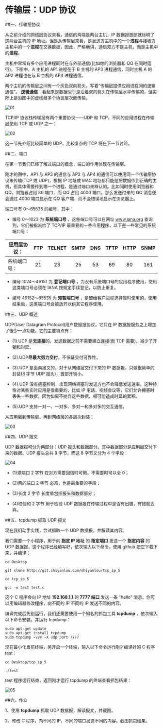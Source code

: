 # 传输层：UDP 协议


##一、传输层协议

从之前介绍的网络层协议来看，通信的两端是两台主机，IP 数据报首部就标明了这两台主机的 IP 地址。但是从传输层来看，是发送方主机中的一个**进程**与接收方主机中的一个**进程**在交换数据，因此，严格地讲，通信双方不是主机，而是主机中的**进程**。

主机中常常有多个应用进程同时在与外部通信(比如你的浏览器和 QQ 在同时运行)，下图中，A 主机的 AP1 进程在于 B 主机的 AP3 进程通信，同时主机 A 的 AP2 进程也在与 B 主机的 AP4 进程通信。

两个主机的传输层之间有一个灰色双向箭头，写着“传输层提供应用进程间的逻辑通信”。 **逻辑通信**：看起来是数据似乎是沿着双向箭头在传输层水平传输的，但实际上是沿图中的虚线经多个协议层次而传输。

![01](https://dn-anything-about-doc.qbox.me/TCP_IP/tcp-5-01.png/logoblackfont)

TCP/IP 协议栈传输层有两个重要协议——UDP 和 TCP，不同的应用进程在传输层使用 TCP 或 UDP 之一：

![02](https://dn-anything-about-doc.qbox.me/TCP_IP/tcp-5-02.png/logoblackfont)

这一节先介绍比较简单的 UDP，比较复杂的 TCP 将在下一节讨论。

##二、端口

在第一节我们已经了解过端口的概念，端口的作用体现在传输层。

刚才的图中，AP1 与 AP3 的通信与 AP2 与 AP4 的通信可以使用同一个传输层协议来传输(TCP 或 UDP)，根据 IP 地址或 MAC 地址都只能是把数据传到正确的主机，但具体需要传到哪一个进程，是通过端口来辨认的。比如同时使用浏览器和 QQ，浏览器占用 80 端口，而 QQ 占用 4000 端口，那么发送过来的 QQ 消息便会通过 4000 端口显示在 QQ 客户端，而不会错误地显示在浏览器上。

端口号有 0～65535 的编号，其中：

- 编号 0～1023 为 **系统端口号** ，这些端口号可以在网址 www.iana.org 查询到，它们被指派给了 TCP/IP 最重要的一些应用程序，以下是一些常见的系统端口号：

|应用层协议：| FTP  |TELNET| SMTP | DNS  | TFTP | HTTP | SNMP |
|------------|:----:|:----:|:----:|:----:|:----:|:----:|:----:|
|系统端口号：| 21   | 23   | 25   | 53   | 69   | 80   | 161  |

- 编号 1024～49151 为 **登记端口号** ，为没有系统端口号的应用程序使用，使用这类端口号必须在 IANA 按规定手续登记，以防止重复。

- 编号 49152～65535 为 **短暂端口号** ，是留给客户进程选择暂时使用的，使用结束后，这类端口号会被放开以供其它程序使用。


##三、UDP 概述

UDP(User Datagram Protocol)用户数据报协议，它只在 IP 数据报服务之上增加了很少一点功能，它的主要特点有：

- (1).UDP 是**无连接**的，发送数据之前不需要建立连接(而 TCP 需要)，减少了开销和时延。

- (2).UDP**尽最大努力交付**，不保证交付可靠性。

- (3).UDP 是面向报文的，对于从网络层交付下来的 IP 数据报，只做很简单的封装(8 字节 UDP 报头)，首部开销小。

- (4).UDP 没有拥塞控制，出现网络拥塞时发送方也不会降低发送速率。这种特性对某些实时应用是很重要的，比如 IP 电话，视频会议等，它们允许拥塞时丢失一些数据，因为如果不抛弃这些数据，极可能造成时延的累积。

- (5).UDP 支持一对一、一对多、多对一和多对多的交互通信。

从应用层到传输层，再到网络层的各层次封装：

![03](https://dn-anything-about-doc.qbox.me/TCP_IP/tcp-5-03.png/logoblackfont)


##四、UDP 报文

UDP 数据报可分为两部分：UDP 报头和数据部分。其中数据部分是应用层交付下来的数据。UDP 报头总共 8 字节，而这 8 字节又分为 4 个字段：

![04](https://dn-anything-about-doc.qbox.me/TCP_IP/tcp-5-04.png)

- (1)源端口 2 字节 在对方需要回信时可用，不需要时可以全 0；

- (2)目的端口 2 字节 必须，也是最重要的字段；

- (3)长度 2 字节 长度值包括报头和数据部分；

- (4)校验和 2 字节 用于检验 UDP 数据报在传输过程中是否有出错，有错就丢弃。


##五、tcpdump 抓取 UDP 报文

现在我们动手实践，尝试抓取一个 UDP 数据报，并解读其内容。

我们需要一个小程序，用于向 **指定 IP 地址** 的 **指定端口** 发送一个 **指定内容** 的 UDP 数据报，这个程序已经编写好，依次输入以下命令，使用 github 把它下载下来，并编译：


```
cd Desktop

git clone http://git.shiyanlou.com/shiyanlou/tcp_ip_5

cd tcp_ip_5

gcc -o test test.c
```

这个 C 程序会向 IP 地址 **192.168.1.1** 的 **7777 端口** 发送一条 &#34;hello&#34; 消息。你可以用编辑器修改程序，向不同的 IP 不同的 IP 发送不同的内容。

编译完成后先别运行，我们还需要使用一个知名的抓包工具 **tcpdump** ，依次输入以下命令安装，并运行 tcpdump：

```
sudo apt-get update
sudo apt-get install tcpdump
sudo tcpdump -vvv -X udp port 7777
```

现在最小化当前终端，另开启一个终端，输入以下命令运行刚才编译好的 C 程序 test：

```
cd Desktop/tcp_ip_5

./test
```

test 程序运行结束，返回刚才运行 tcpdump 的终端查看抓包结果：

![05](https://dn-anything-about-doc.qbox.me/TCP_IP/tcp-5-05.png/logoblackfont)


##六、作业

1、使用 **tcpdump** 抓取 UDP 数据报，解读报文，并截图。

2、修改 C 程序，向不同的 IP，不同的端口发送不同的内容，截图抓包结果。

